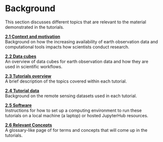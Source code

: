 # Background

This section discusses different topics that are relevant to the material demonstrated in the tutorials.

**[2.1 Context and motivation](1_context_and_motivation.md)**  
    Background on how the increasing availability of earth observation data and computational tools impacts how scientists conduct research.

**[2.2 Data cubes](2_data_cubes.md)**  
    An overview of data cubes for earth observation data and how they are used in scientific workflows.

**[2.3 Tutorials overview](3_tutorials_overview.md)**  
A brief description of the topics covered within each tutorial.

**[2.4 Tutorial data](4_tutorial_data.md)**  
Background on the remote sensing datasets used in each tutorial.

**[2.5 Software](5_software.md)**  
Instructions for how to set up a computing environment to run these tutorials on a local machine (a laptop) or hosted JupyterHub resources.

**[2.6 Relevant Concepts](6_relevant_concepts.md)**  
A glossary-like page of for terms and concepts that will come up in the tutorials.